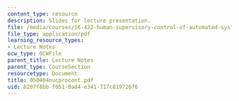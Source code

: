 ```yaml
---
content_type: resource
description: Slides for lecture presentation.
file: /media/courses/16-422-human-supervisory-control-of-automated-systems-spring-2004/8207f8bbf0510ad4e341717c819726f6_050404nucprocont.pdf
file_type: application/pdf
learning_resource_types:
- Lecture Notes
ocw_type: OCWFile
parent_title: Lecture Notes
parent_type: CourseSection
resourcetype: Document
title: 050404nucprocont.pdf
uid: 8207f8bb-f051-0ad4-e341-717c819726f6
---
```

